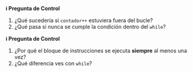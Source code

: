 **ℹ️ Pregunta de Control**

1. ¿Qué sucedería si `contador++` estuviera fuera del bucle?
2. ¿Qué pasa si nunca se cumple la condición dentro del `while`?


**ℹ️ Pregunta de Control**

1. ¿Por qué el bloque de instrucciones se ejecuta **siempre** al menos una vez?
2. ¿Qué diferencia ves con `while`?


